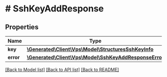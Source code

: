 # # SshKeyAddResponse

## Properties

Name | Type | Description | Notes
------------ | ------------- | ------------- | -------------
**key** | [**\Generated\Client\Vps\Model\StructuresSshKeyInfo**](StructuresSshKeyInfo.md) |  | [optional]
**error** | [**\Generated\Client\Vps\Model\SshKeyAddResponseError**](SshKeyAddResponseError.md) |  | [optional]

[[Back to Model list]](../../README.md#models) [[Back to API list]](../../README.md#endpoints) [[Back to README]](../../README.md)
